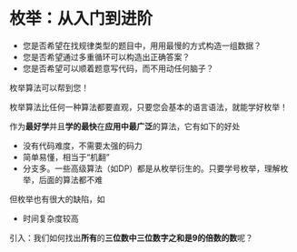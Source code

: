# 枚举：从入门到进阶

- 您是否希望在找规律类型的题目中，用用最慢的方式构造一组数据？
- 您是否希望通过多重循环可以构造出正确答案？
- 您是否希望可以顺着题意写代码，而不用动任何脑子？

枚举算法可以帮到您！

枚举算法比任何一种算法都要直观，只要您会基本的语言语法，就能学好枚举！

作为**最好学**并且**学的最快**在**应用中最广泛**的算法，它有如下的好处

- 没有代码难度，不需要太强的码力
- 简单易懂，相当于“机翻”
- 分支多。一些高级算法（如DP）都是从枚举衍生的。只要学号枚举，理解枚举，后面的算法都不难

但枚举也有很大的缺陷，如

- 时间复杂度较高

引入：我们如何找出**所有**的**三位数中三位数字之和是$9$的倍数的数**呢？
